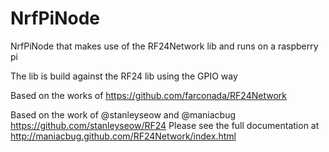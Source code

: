 # NrfPiNode 

NrfPiNode that makes use of the RF24Network lib and runs on a raspberry pi

The lib is build against the RF24 lib using the GPIO way

Based on the works of https://github.com/farconada/RF24Network

Based on the work of @stanleyseow and @maniacbug
https://github.com/stanleyseow/RF24
Please see the full documentation at http://maniacbug.github.com/RF24Network/index.html 
